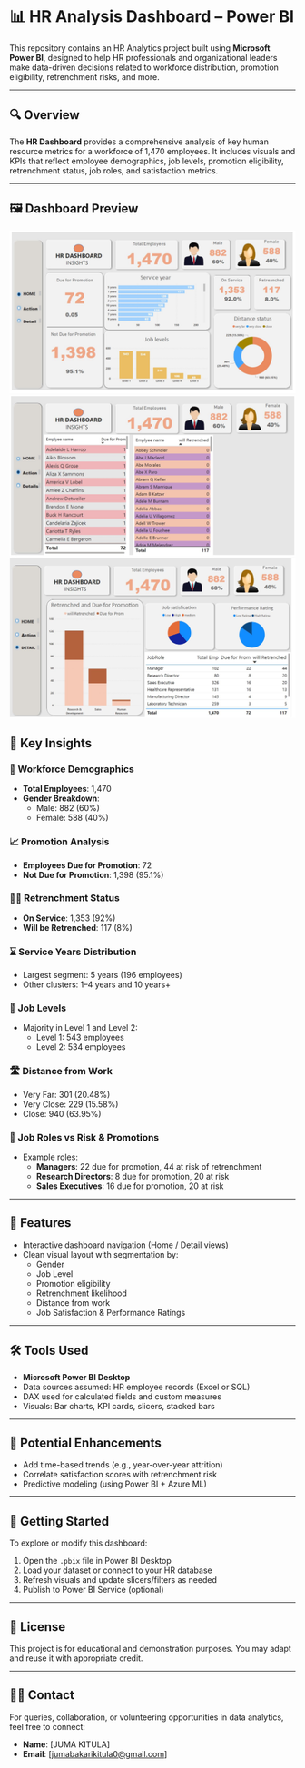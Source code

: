 # 📊 HR Analysis Dashboard – Power BI

This repository contains an HR Analytics project built using **Microsoft Power BI**, designed to help HR professionals and organizational leaders make data-driven decisions related to workforce distribution, promotion eligibility, retrenchment risks, and more.

---

## 🔍 Overview

The **HR Dashboard** provides a comprehensive analysis of key human resource metrics for a workforce of 1,470 employees. It includes visuals and KPIs that reflect employee demographics, job levels, promotion eligibility, retrenchment status, job roles, and satisfaction metrics.

---
## 🖼️ Dashboard Preview
![Dashboard](Exports/Screenshots/home.JPG?raw=true&width=300)
![Dashboard](Exports/Screenshots/Action.JPG?raw=true&width=300)
![Dashboard](Exports/Screenshots/Detail.JPG?raw=true&width=300)

## 📌 Key Insights

### 👥 Workforce Demographics
- **Total Employees**: 1,470
- **Gender Breakdown**:
  - Male: 882 (60%)
  - Female: 588 (40%)

### 📈 Promotion Analysis
- **Employees Due for Promotion**: 72
- **Not Due for Promotion**: 1,398 (95.1%)

### 🧑‍💼 Retrenchment Status
- **On Service**: 1,353 (92%)
- **Will be Retrenched**: 117 (8%)

### ⌛ Service Years Distribution
- Largest segment: 5 years (196 employees)
- Other clusters: 1–4 years and 10 years+

### 🏢 Job Levels
- Majority in Level 1 and Level 2:
  - Level 1: 543 employees
  - Level 2: 534 employees

### 🛣️ Distance from Work
- Very Far: 301 (20.48%)
- Very Close: 229 (15.58%)
- Close: 940 (63.95%)

### 🧠 Job Roles vs Risk & Promotions
- Example roles:
  - **Managers**: 22 due for promotion, 44 at risk of retrenchment
  - **Research Directors**: 8 due for promotion, 20 at risk
  - **Sales Executives**: 16 due for promotion, 20 at risk

---

## 📂 Features

- Interactive dashboard navigation (Home / Detail views)
- Clean visual layout with segmentation by:
  - Gender
  - Job Level
  - Promotion eligibility
  - Retrenchment likelihood
  - Distance from work
  - Job Satisfaction & Performance Ratings

---

## 🛠 Tools Used

- **Microsoft Power BI Desktop**
- Data sources assumed: HR employee records (Excel or SQL)
- DAX used for calculated fields and custom measures
- Visuals: Bar charts, KPI cards, slicers, stacked bars

---

## 🧪 Potential Enhancements

- Add time-based trends (e.g., year-over-year attrition)
- Correlate satisfaction scores with retrenchment risk
- Predictive modeling (using Power BI + Azure ML)

---

## 🚀 Getting Started

To explore or modify this dashboard:

1. Open the `.pbix` file in Power BI Desktop
2. Load your dataset or connect to your HR database
3. Refresh visuals and update slicers/filters as needed
4. Publish to Power BI Service (optional)

---

## 📃 License

This project is for educational and demonstration purposes. You may adapt and reuse it with appropriate credit.

---

## 🙋‍♂️ Contact

For queries, collaboration, or volunteering opportunities in data analytics, feel free to connect:

- **Name**: [JUMA KITULA]
- **Email**: [jumabakarikitula0@gmail.com]


